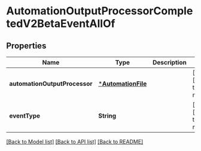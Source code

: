# AutomationOutputProcessorCompletedV2BetaEventAllOf


## Properties
Name | Type | Description | Notes
------------ | ------------- | ------------- | -------------
**automationOutputProcessor** | [***AutomationFile**](AutomationFile.md) |  | [optional] [default to nothing]
**eventType** | **String** |  | [optional] [default to nothing]


[[Back to Model list]](../README.md#models) [[Back to API list]](../README.md#api-endpoints) [[Back to README]](../README.md)


